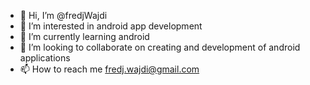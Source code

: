 - 👋 Hi, I’m @fredjWajdi
- 👀 I’m interested in android app development
- 🌱 I’m currently learning android
- 💞️ I’m looking to collaborate on creating and development of android applications
- 📫 How to reach me fredj.wajdi@gmail.com

<!---
fredjWajdi/fredjWajdi is a ✨ special ✨ repository because its `README.md` (this file) appears on your GitHub profile.
You can click the Preview link to take a look at your changes.
--->
